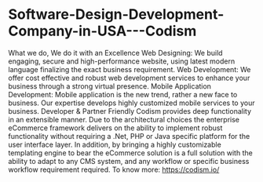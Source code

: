 # Software-Design-Development-Company-in-USA---Codism
What we do, We do it with an Excellence Web Designing: We build engaging, secure and high-performance website, using latest modern language finalizing the exact business requirement.  Web Development: We offer cost effective and robust web development services to enhance your business through a strong virtual presence.  Mobile Application Development: Mobile application is the new trend, rather a new face to business. Our expertise develops highly customized mobile services to your business.  Developer &amp; Partner Friendly Codism provides deep functionality in an extensible manner. Due to the architectural choices the enterprise eCommerce framework delivers on the ability to implement robust functionality without requiring a .Net, PHP or Java specific platform for the user interface layer. In addition, by bringing a highly customizable templating engine to bear the eCommerce solution is a full solution with the ability to adapt to any CMS system, and any workflow or specific business workflow requirement required. To know more: https://codism.io/
